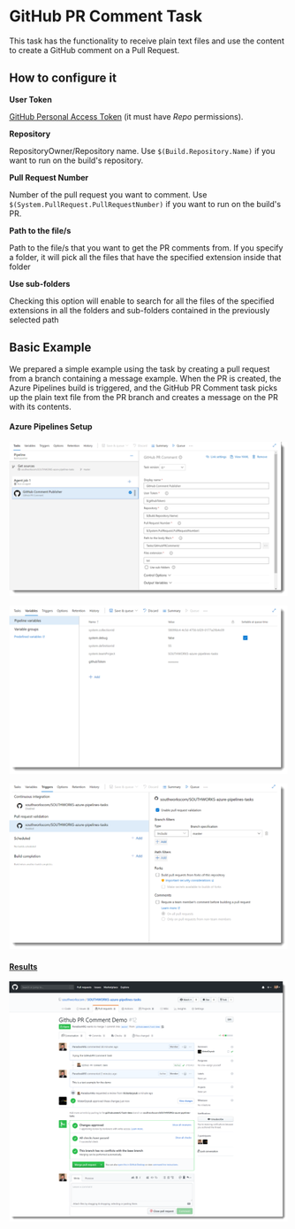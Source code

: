 # GitHub PR Comment Task

This task has the functionality to receive plain text files and use the content to create a GitHub comment on a Pull Request.



## How to configure it

**User Token**

[GitHub Personal Access Token](https://help.github.com/en/articles/creating-a-personal-access-token-for-the-command-line) (it must have *Repo* permissions).

**Repository**

RepositoryOwner/Repository name. Use  `$(Build.Repository.Name)` if you want to run on the build's repository.

**Pull Request Number**

Number of the pull request you want to comment. Use `$(System.PullRequest.PullRequestNumber)` if you want to run on the build's PR.

**Path to the file/s**

Path to the file/s that you want to get the PR comments from. If you specify a folder, it will pick all the files that have the specified extension inside that folder

**Use sub-folders**

Checking this option will enable to search for all the files of the specified extensions in all the folders and sub-folders contained in the previously selected path 

## Basic Example

We prepared a simple example using the task by creating a pull request from a branch containing a message example. When the PR is created, the Azure Pipelines build is triggered, and the GitHub PR Comment task picks up the plain text file from the PR branch and creates a message on the PR with its contents.

#### Azure Pipelines Setup

![PipelineSettings1](images/BasicGuide/PipelineSettings1.png)

![PipelineSettings2](images/BasicGuide/PipelineSettings2.png)

![PipelineSettings3](images/BasicGuide/PipelineSettings3.png)

#### [Results](https://github.com/southworkscom/SOUTHWORKS-azure-pipelines-tasks/pull/12)

![PipelineResults](images/BasicGuide/PipelineResults.png)

